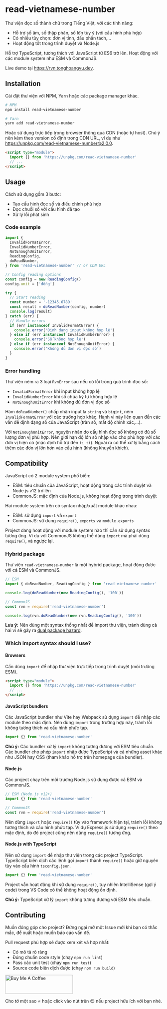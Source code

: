 # read-vietnamese-number

Thư viện đọc số thành chữ trong Tiếng Việt, với các tính năng:

- Hỗ trợ số âm, số thập phân, số lớn tùy ý (với cấu hình phù hợp)
- Có nhiều tùy chọn: đơn vị tính, dấu phân tách,...
- Hoạt động tốt trong trình duyệt và Node.js

Hỗ trợ TypeScript, tương thích với JavaScript từ ES6 trở lên.
Hoạt động với các module system như ESM và CommonJS.

Live demo tại https://rvn.tonghoangvu.dev.

## Installation

Cài đặt thư viện với NPM, Yarn hoặc các package manager khác.

```bash
# NPM
npm install read-vietnamese-number

# Yarn
yarn add read-vietnamese-number
```

Hoặc sử dụng trực tiếp trong browser thông qua CDN (hoặc tự host).
Chú ý nên kèm theo version cố định trong CDN URL, ví dụ như https://unpkg.com/read-vietnamese-number@2.0.0.

```html
<script type="module">
  import {} from 'https://unpkg.com/read-vietnamese-number'
  // ...
</script>
```

## Usage

Cách sử dụng gồm 3 bước:

- Tạo cấu hình đọc số và điều chỉnh phù hợp
- Đọc chuỗi số với cấu hình đã tạo
- Xử lý lỗi phát sinh

### Code example

```js
import {
  InvalidFormatError,
  InvalidNumberError,
  NotEnoughUnitError,
  ReadingConfig,
  doReadNumber,
} from 'read-vietnamese-number' // or CDN URL

// Config reading options
const config = new ReadingConfig()
config.unit = ['đồng']

try {
  // Start reading
  const number = '-12345.6789'
  const result = doReadNumber(config, number)
  console.log(result)
} catch (err) {
  // Handle errors
  if (err instanceof InvalidFormatError) {
    console.error('Định dạng input không hợp lệ')
  } else if (err instanceof InvalidNumberError) {
    console.error('Số không hợp lệ')
  } else if (err instanceof NotEnoughUnitError) {
    console.error('Không đủ đơn vị đọc số')
  }
}
```

### Error handling

Thư viện ném ra 3 loại `RvnError` sau nếu có lỗi trong quá trình đọc số:

- `InvalidFormatError` khi input không hợp lệ
- `InvalidNumberError` khi số chứa ký tự không hợp lệ
- `NotEnoughUnitError` khi không đủ đơn vị đọc số

Hàm `doReadNumber()` chấp nhận input là `string` và `bigint`, ném `InvalidFormatError` với các trường hợp khác.
Hành vi này liên quan đến các vấn đề định dạng số của JavaScript (tràn số, mất độ chính xác,...).

Với `NotEnoughUnitError`, nguyên nhân do cấu hình đọc số không có đủ số lượng đơn vị phù hợp.
Nên giới hạn độ lớn số nhập vào cho phù hợp với các đơn vị hiện có (mặc định hỗ trợ đến `tỉ tỉ`).
Ngoài ra có thể xử lý bằng cách thêm các đơn vị lớn hơn vào cấu hình (không khuyến khích).

## Compatibility

JavaScript có 2 module system phổ biến:

- ESM: tiêu chuẩn của JavaScript, hoạt động trong các trình duyệt và Node.js v12 trở lên
- CommonJS: mặc định của Node.js, không hoạt động trong trình duyệt

Hai module system trên có syntax nhập/xuất module khác nhau:

- ESM: sử dụng `import` và `export`
- CommonJS: sử dụng `require()`, `exports` và `module.exports`

Project đang hoạt động với module system nào thì cần sử dụng syntax tương ứng.
Ví dụ với CommonJS không thể dùng `import` mà phải dùng `require()`, và ngược lại.

### Hybrid package

Thư viện `read-vietnamese-number` là một hybrid package, hoạt động được với cả ESM và CommonJS.

```js
// ESM
import { doReadNumber, ReadingConfig } from 'read-vietnamese-number'

console.log(doReadNumber(new ReadingConfig(), '100'))
```

```js
// CommonJS
const rvn = require('read-vietnamese-number')

console.log(rvn.doReadNumber(new rvn.ReadingConfig(), '100'))
```

**Lưu ý:**
Nên dùng một syntax thống nhất để import thư viện, tránh dùng cả hai vì sẽ gây ra [dual package hazard](https://nodejs.org/api/packages.html#dual-package-hazard).

### Which import syntax should I use?

#### Browsers

Cần dùng `import` để nhập thư viện trực tiếp trong trình duyệt (môi trường ESM).

```html
<script type="module">
  import {} from 'https://unpkg.com/read-vietnamese-number'
  // ...
</script>
```

#### JavaScript bundlers

Các JavaScript bundler như Vite hay Webpack sử dụng `import` để nhập các module theo mặc định.
Nên dùng `import` trong trường hợp này, tránh lỗi không tương thích và cấu hình phức tạp.

```js
import {} from 'read-vietnamese-number'
```

**Chú ý:**
Các bundler xử lý `import` không tương đương với ESM tiêu chuẩn.
Các bundler cho phép `import` nhập được TypeScript và cả những asset khác như JSON hay CSS (tham khảo hỗ trợ trên homepage của bundler).

#### Node.js

Các project chạy trên môi trường Node.js sử dụng được cả ESM và CommonJS.

```js
// ESM (Node.js v12+)
import {} from 'read-vietnamese-number'
```

```js
// CommonJS
const rvn = require('read-vietnamese-number')
```

Nên dùng `import` hoặc `require()` tùy vào framework hiện tại, tránh lỗi không tương thích và cấu hình phức tạp.
Ví dụ Express.js sử dụng `require()` theo mặc định, do đó project cũng nên dùng `require()` tương ứng.

#### Node.js with TypeScript

Nên sử dụng `import` để nhập thư viện trong các project TypeScript.
TypeScript biên dịch các lệnh gọi `import` thành `require()` hoặc giữ nguyên tùy vào cấu hình `tsconfig.json`.

```ts
import {} from 'read-vietnamese-number'
```

Project vẫn hoạt động khi sử dụng `require()`, tuy nhiên IntelliSense (gợi ý code) trong VS Code có thể không hoạt động ổn định.

**Chú ý:** TypeScript xử lý `import` không tương đương với ESM tiêu chuẩn.

## Contributing

Muốn đóng góp cho project?
Đừng ngại mở một Issue mới khi bạn có thắc mắc, đề xuất hoặc muốn báo cáo vấn đề.

Pull request phù hợp sẽ được xem xét và hợp nhất:

- Có mô tả rõ ràng
- Đúng chuẩn code style (chạy `npm run lint`)
- Pass các unit test (chạy `npm run test`)
- Source code biên dịch được (chạy `npm run build`)

<a href="https://www.buymeacoffee.com/tonghoangvu" target="_blank"><img src="https://cdn.buymeacoffee.com/buttons/v2/default-yellow.png" alt="Buy Me A Coffee" style="height: 60px !important;width: 217px !important;" ></a>

Cho tớ một sao ⭐ hoặc click vào nút trên 😍 nếu project hữu ích với bạn nhé.
